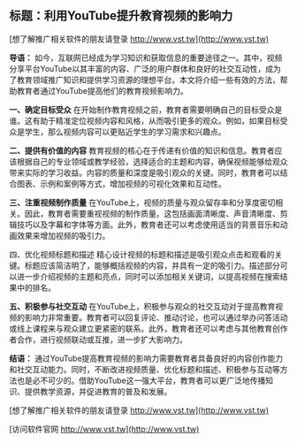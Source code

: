 ## **标题：利用YouTube提升教育视频的影响力**

[想了解推广相关软件的朋友请登录 http://www.vst.tw](http://www.vst.tw)

**导语：**
如今，互联网已经成为学习知识和获取信息的重要途径之一。其中，视频分享平台YouTube以其丰富的内容、广泛的用户群体和良好的社交互动性，成为了教育领域推广知识和提供学习资源的理想平台。本文将介绍一些有效的方法，帮助教育者通过YouTube提高他们的教育视频影响力。

**一、确定目标受众**
在开始制作教育视频之前，教育者需要明确自己的目标受众是谁。这有助于精准定位视频内容和风格，从而吸引更多的观众。例如，如果目标受众是学生，那么视频内容可以更贴近学生的学习需求和兴趣点。

**二、提供有价值的内容**
教育视频的核心在于传递有价值的知识和信息。教育者应该根据自己的专业领域或教学经验，选择适合的主题和内容，确保视频能够给观众带来实际的学习收益。内容的质量和深度是吸引观众的关键。同时，教育者可以结合图表、示例和案例等方式，增加视频的可视化效果和互动性。

**三、注重视频制作质量**
在YouTube上，视频的质量与观众留存率和分享度密切相关。因此，教育者需要重视视频的制作质量。这包括画面清晰度、声音清晰度、剪辑技巧以及字幕和字体等方面。此外，教育者还可以考虑使用适当的背景音乐和动画效果来增加视频的吸引力。

四、优化视频标题和描述
精心设计视频的标题和描述是吸引观众点击和观看的关键。标题应该简洁明了，能够概括视频的内容，并具有一定的吸引力。描述部分可以进一步介绍视频的主题和亮点，同时可以添加相关关键词，以提高视频在搜索结果中的排名。

**五、积极参与社交互动**
在YouTube上，积极参与观众的社交互动对于提高教育视频的影响力非常重要。教育者可以回复评论、推动讨论，也可以通过举办问答活动或线上课程来与观众建立更紧密的联系。此外，教育者还可以考虑与其他教育创作者合作，进行视频联动或互推，进一步扩大影响力。

**结语：**
通过YouTube提高教育视频的影响力需要教育者具备良好的内容创作能力和社交互动能力。同时，不断改进视频质量、优化标题和描述、积极参与互动等方法也是必不可少的。借助YouTube这一强大平台，教育者可以更广泛地传播知识、提供教学资源，并促进教育的普及和发展。

[想了解推广相关软件的朋友请登录 http://www.vst.tw](http://www.vst.tw)


[访问软件官网 http://www.vst.tw](http://www.vst.tw)
